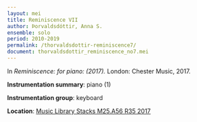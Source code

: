 ```yaml
---
layout: mei
title: Reminiscence VII 
author: Þorvaldsdóttir, Anna S.  
ensemble: solo
period: 2010-2019
permalink: /thorvaldsdottir-reminiscence7/
document: thorvaldsdottir_reminiscence_no7.mei
---
```


In *Reminiscence: for piano: (2017).* London: Chester Music, 2017.

**Instrumentation summary**: piano (1)

**Instrumentation group**: keyboard

**Location**: <a href="https://tufts.primo.exlibrisgroup.com/permalink/01TUN_INST/1kc9gia/alma991018306187203851" target="_blank">Music Library Stacks M25.A56 R35 2017</a>
